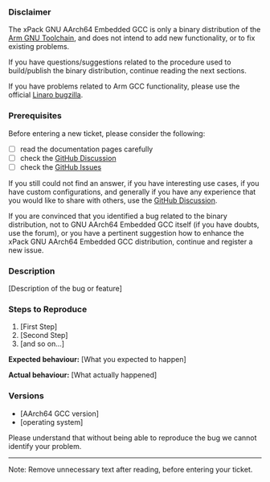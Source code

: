 ### Disclaimer

The xPack GNU AArch64 Embedded GCC is only a binary distribution of
the [Arm GNU Toolchain](https://developer.arm.com/Tools%20and%20Software/GNU%20Toolchain),
and does not intend to add new functionality, or to fix existing problems.

If you have questions/suggestions related to the procedure used to
build/publish the binary distribution, continue reading the next sections.

If you have problems related to Arm GCC functionality, please use the
official [Linaro bugzilla](https://bugs.linaro.org/enter_bug.cgi?product=GNU%20Binary%20Toolchain/).

### Prerequisites

Before entering a new ticket, please consider the following:

- [ ] read the documentation pages carefully
- [ ] check the [GitHub Discussion](https://github.com/xpack-dev-tools/aarch64-none-elf-gcc-xpack/discussions/)
- [ ] check the [GitHub Issues](https://github.com/xpack-dev-tools/aarch64-none-elf-gcc-xpack/issues/)

If you still could not find an answer, if you have interesting use
cases, if you have custom configurations, and generally if you have
any experience that you would like to share with others, use the
[GitHub Discussion](https://github.com/xpack-dev-tools/aarch64-none-elf-gcc-xpack/discussions/).

If you are convinced that you identified a bug related to the binary
distribution, not to GNU AArch64 Embedded GCC itself (if you have doubts,
use the forum), or you have a pertinent suggestion how to enhance the
xPack GNU AArch64 Embedded GCC distribution, continue and register a new issue.

### Description

[Description of the bug or feature]

### Steps to Reproduce

1. [First Step]
2. [Second Step]
3. [and so on...]

**Expected behaviour:** [What you expected to happen]

**Actual behaviour:** [What actually happened]

### Versions

- [AArch64 GCC version]
- [operating system]

Please understand that without being able to reproduce the bug we cannot
identify your problem.

---

Note: Remove unnecessary text after reading, before entering your ticket.
